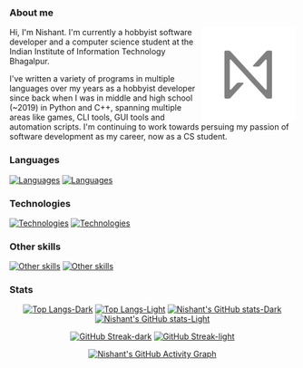 ### About me

<img align="right" width="33%" src="512px.png">

Hi, I'm Nishant. I'm currently a hobbyist software developer and a computer science student at the Indian Institute of Information Technology Bhagalpur.

I've written a variety of programs in multiple languages over my years as a hobbyist developer since back when I was in middle and high school (~2019) in Python and C++, spanning multiple areas like games, CLI tools, GUI tools and automation scripts. I'm continuing to work towards persuing my passion of software development as my career, now as a CS student.

### Languages

[![Languages](https://go-skill-icons.vercel.app/api/icons?i=kotlin,java,python,c,cpp,bash,html,css&theme=light#gh-light-mode-only)](https://skillicons.dev#gh-light-mode-only)
[![Languages](https://go-skill-icons.vercel.app/api/icons?i=kotlin,java,python,c,cpp,bash,html,css&theme=dark#gh-dark-mode-only)](https://skillicons.dev#gh-dark-mode-only)

### Technologies

[![Technologies](https://go-skill-icons.vercel.app/api/icons?i=android,gradle,cmake,qt,linux,git,github,gitlab,androidstudio,vscode,pycharm,webstorm,fedora,ubuntu,debian,arch&theme=light&perline=8#gh-light-mode-only)](https://skillicons.dev#gh-light-mode-only)
[![Technologies](https://go-skill-icons.vercel.app/api/icons?i=android,gradle,cmake,qt,linux,git,github,gitlab,androidstudio,vscode,pycharm,webstorm,fedora,ubuntu,debian,arch&theme=dark&perline=8#gh-dark-mode-only)](https://skillicons.dev#gh-dark-mode-only)

### Other skills

[![Other skills](https://go-skill-icons.vercel.app/api/icons?i=figma,gimp,inkscape&theme=light#gh-light-mode-only)](https://skillicons.dev#gh-light-mode-only)
[![Other skills](https://go-skill-icons.vercel.app/api/icons?i=figma,gimp,inkscape&theme=dark#gh-dark-mode-only)](https://skillicons.dev#gh-dark-mode-only)

### Stats

<div align="center">

[![Top Langs-Dark](https://github-readme-stats.vercel.app/api/top-langs/?username=nsh07&layout=donut&theme=dark&bg_color=0d1117&hide_border=true#gh-dark-mode-only)](https://github.com/anuraghazra/github-readme-stats#gh-dark-mode-only) [![Top Langs-Light](https://github-readme-stats.vercel.app/api/top-langs/?username=nsh07&layout=donut&theme=default&bg_color=ffffff&hide_border=true#gh-light-mode-only)](https://github.com/anuraghazra/github-readme-stats#gh-light-mode-only)
[![Nishant's GitHub stats-Dark](https://github-readme-stats.vercel.app/api?username=nsh07&show_icons=true&theme=dark&bg_color=0d1117&hide_border=true#gh-dark-mode-only)](https://github.com/anuraghazra/github-readme-stats#gh-dark-mode-only) [![Nishant's GitHub stats-Light](https://github-readme-stats.vercel.app/api?username=nsh07&show_icons=true&theme=default&bg_color=ffffff&hide_border=true#gh-light-mode-only)](https://github.com/anuraghazra/github-readme-stats#gh-light-mode-only) 

[![GitHub Streak-dark](https://streak-stats.demolab.com?user=nsh07&theme=github-dark&hide_border=true&date_format=j%20M%5B%20Y%5D#gh-dark-mode-only)](https://git.io/streak-stats#gh-dark-mode-only) [![GitHub Streak-light](https://streak-stats.demolab.com?user=nsh07&theme=github&hide_border=true&date_format=j%20M%5B%20Y%5D#gh-light-mode-only)](https://git.io/streak-stats#gh-light-mode-only)

[![Nishant's GitHub Activity Graph](https://github-readme-activity-graph.vercel.app/graph?username=nsh07&theme=github-compact)](https://github.com/ashutosh00710/github-readme-activity-graph)

</div>
